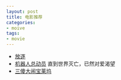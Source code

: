 ```yaml
---
layout: post
title: 电影推荐
categories:
- moive
tags:
- movie
---
```

- [放逐](http://movie.douban.com/review/1315075/)
- [机器人总动员](http://movie.douban.com/review/1473350/) 直到世界灭亡，已然对爱渴望
- [三傻大闹宝莱坞](http://movie.douban.com/subject/3793023/)
